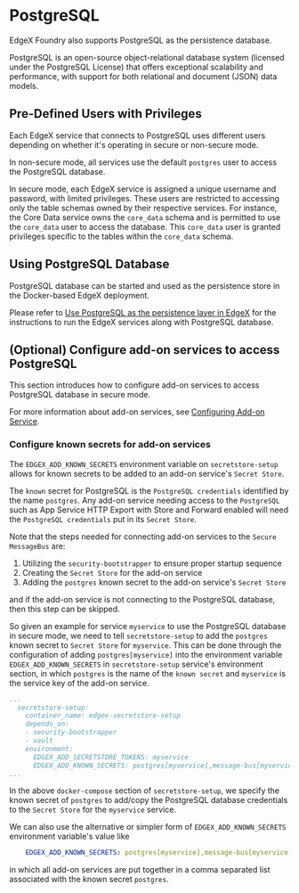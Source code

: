 # PostgreSQL

EdgeX Foundry also supports PostgreSQL as the persistence database.

PostgreSQL is an open-source object-relational database system (licensed under the PostgreSQL License) that offers exceptional scalability and performance, with support for both relational and document (JSON) data models.

## Pre-Defined Users with Privileges

Each EdgeX service that connects to PostgreSQL uses different users depending on whether it's operating in secure or non-secure mode.

In non-secure mode, all services use the default `postgres` user to access the PostgreSQL database.

In secure mode, each EdgeX service is assigned a unique username and password, with limited privileges. These users are restricted to accessing only the table schemas owned by their respective services. 
For instance, the Core Data service owns the `core_data` schema and is permitted to use the `core_data` user to access the database. This `core_data` user is granted privileges specific to the tables within the `core_data` schema.

## Using PostgreSQL Database

PostgreSQL database can be started and used as the persistence store in the Docker-based EdgeX deployment.

Please refer to [Use PostgreSQL as the persistence layer in EdgeX](https://github.com/edgexfoundry/edgex-compose?tab=readme-ov-file#use-postgresql-as-the-persistence-layer-in-edgex) for the instructions to run the EdgeX services along with PostgreSQL database.

## (Optional) Configure add-on services to access PostgreSQL

This section introduces how to configure add-on services to access PostgreSQL database in secure mode.

For more information about add-on services, see [Configuring Add-on Service](../../../security/Ch-Configuring-Add-On-Services/).

### Configure known secrets for add-on services

The `EDGEX_ADD_KNOWN_SECRETS` environment variable on `secretstore-setup` allows for known secrets
to be added to an add-on service's `Secret Store`.

The `known` secret for PostgreSQL is the `PostgreSQL credentials` identified by
the name `postgres`. Any add-on service needing access to the `PostgreSQL` such as
App Service HTTP Export with Store and Forward enabled will need the `PostgreSQL credentials`
put in its `Secret Store`.

Note that the steps needed for connecting add-on services to the `Secure MessageBus` are:

1. Utilizing the `security-bootstrapper` to ensure proper startup sequence
2. Creating the `Secret Store` for the add-on service
3. Adding the `postgres` known secret to the add-on service's `Secret Store`

and if the add-on service is not connecting to the PostgreSQL database, then this step can be skipped.

So given an example for service `myservice` to use the PostgreSQL database in secure mode,
we need to tell `secretstore-setup` to add the `postgres` known secret to `Secret Store` for `myservice`.
This can be done through the configuration of adding `postgres[myservice]` into the environment variable
`EDGEX_ADD_KNOWN_SECRETS` in `secretstore-setup` service's environment section, in which `postgres` is the name of
the `known secret` and `myservice` is the service key of the add-on service.

```yaml
...
  secretstore-setup:
    container_name: edgex-secretstore-setup
    depends_on:
    - security-bootstrapper
    - vault
    environment:
      EDGEX_ADD_SECRETSTORE_TOKENS: myservice
      EDGEX_ADD_KNOWN_SECRETS: postgres[myservice],message-bus[myservice],message-bus[device-virtual]
...

```

In the above `docker-compose` section of `secretstore-setup`, we specify the known secret of
`postgres` to add/copy the PostgreSQL database credentials to the `Secret Store` for the `myservice` service.

We can also use the alternative or simpler form of `EDGEX_ADD_KNOWN_SECRETS` environment variable's value like

```yaml
    EDGEX_ADD_KNOWN_SECRETS: postgres[myservice],message-bus[myservice],message-bus[device-virtual]
```

in which all add-on services are put together in a comma separated list associated with the
known secret `postgres`.
